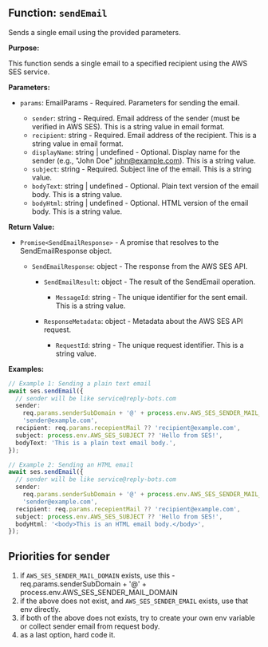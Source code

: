 ## Function: `sendEmail`

Sends a single email using the provided parameters.

**Purpose:**

This function sends a single email to a specified recipient using the AWS SES service.

**Parameters:**

- `params`: EmailParams - Required. Parameters for sending the email.

  - `sender`: string - Required. Email address of the sender (must be verified in AWS SES). This is a string value in email format.
  - `recipient`: string - Required. Email address of the recipient. This is a string value in email format.
  - `displayName`: string | undefined - Optional. Display name for the sender (e.g., "John Doe" <john@example.com>). This is a string value.
  - `subject`: string - Required. Subject line of the email. This is a string value.
  - `bodyText`: string | undefined - Optional. Plain text version of the email body. This is a string value.
  - `bodyHtml`: string | undefined - Optional. HTML version of the email body. This is a string value.

**Return Value:**

- `Promise<SendEmailResponse>` - A promise that resolves to the SendEmailResponse object.

  - `SendEmailResponse`: object - The response from the AWS SES API.

    - `SendEmailResult`: object - The result of the SendEmail operation.

      - `MessageId`: string - The unique identifier for the sent email. This is a string value.

    - `ResponseMetadata`: object - Metadata about the AWS SES API request.

      - `RequestId`: string - The unique request identifier. This is a string value.

**Examples:**

```typescript
// Example 1: Sending a plain text email
await ses.sendEmail({
  // sender will be like service@reply-bots.com
  sender:
    req.params.senderSubDomain + '@' + process.env.AWS_SES_SENDER_MAIL_DOMAIN ??
    'sender@example.com',
  recipient: req.params.recepientMail ?? 'recipient@example.com',
  subject: process.env.AWS_SES_SUBJECT ?? 'Hello from SES!',
  bodyText: 'This is a plain text email body.',
});

// Example 2: Sending an HTML email
await ses.sendEmail({
  // sender will be like service@reply-bots.com
  sender:
    req.params.senderSubDomain + '@' + process.env.AWS_SES_SENDER_MAIL_DOMAIN ??
    'sender@example.com',
  recipient: req.params.recepientMail ?? 'recipient@example.com',
  subject: process.env.AWS_SES_SUBJECT ?? 'Hello from SES!',
  bodyHtml: '<body>This is an HTML email body.</body>',
});
```

## Priorities for sender

1. if `AWS_SES_SENDER_MAIL_DOMAIN` exists, use this - req.params.senderSubDomain + '@' + process.env.AWS_SES_SENDER_MAIL_DOMAIN
2. if the above does not exist, and `AWS_SES_SENDER_EMAIL` exists, use that env directly.
3. if both of the above does not exists, try to create your own env variable or collect sender email from request body.
4. as a last option, hard code it.
